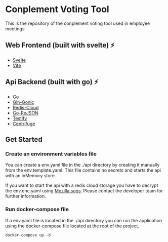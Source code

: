 # Conplement Voting Tool
This is the repository of the conplement voting tool used in employee meetings

## Web Frontend (built with svelte) ⚡️
- [Svelte](https://svelte.dev/)
- [Vite](https://vitejs.dev/)

## Api Backend (built with go) ⚡️
- [Go](https://go.dev/)
- [Gin-Gonic](https://github.com/gin-gonic/gin)
- [Redis-Cloud](https://app.redislabs.com/#/)
- [Go-ReJSON](https://github.com/nitishm/go-rejson)
- [Testify](https://github.com/stretchr/testify)
- [Centrifuge](https://github.com/centrifugal/centrifuge)

## Get Started

### Create an environment variables file

You can create a env.yaml file in the ./api directory by creating it manually from the env.template.yaml. This file contains no secrets and starts the api with an inMemory store. 

If you want to start the api with a redis cloud storage you have to decrypt the env.enc.yaml using [Mozilla sops](https://github.com/getsops/sops). Please contact the developer team for further information.

### Run docker-compose file

If a env.yaml file is located in the ./api directory you can run the application using the docker-compose file located at the root of the project.

```shell
docker-compose up -d
```